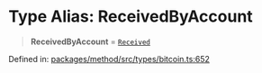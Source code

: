 # Type Alias: ReceivedByAccount

> **ReceivedByAccount** = [`Received`](Received.md)

Defined in: [packages/method/src/types/bitcoin.ts:652](https://github.com/dcdpr/did-btcr2-js/blob/4a717493e735221d072999f212891939f4de3f23/packages/method/src/types/bitcoin.ts#L652)
